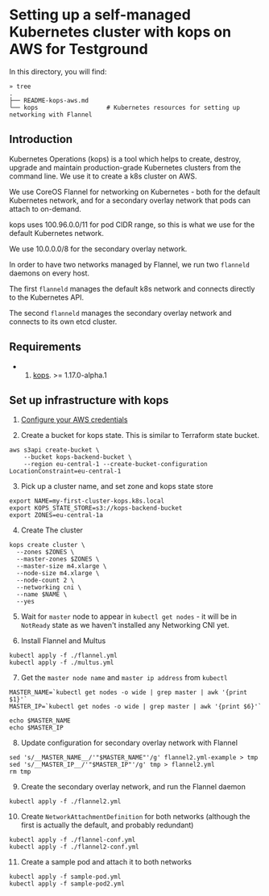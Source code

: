 # Setting up a self-managed Kubernetes cluster with kops on AWS for Testground

In this directory, you will find:

```
» tree
.
├── README-kops-aws.md
└── kops                   # Kubernetes resources for setting up networking with Flannel
```

## Introduction

Kubernetes Operations (kops) is a tool which helps to create, destroy, upgrade and maintain production-grade Kubernetes clusters from the command line. We use it to create a k8s cluster on AWS.

We use CoreOS Flannel for networking on Kubernetes - both for the default Kubernetes network, and for a secondary overlay network that pods can attach to on-demand.

kops uses 100.96.0.0/11 for pod CIDR range, so this is what we use for the default Kubernetes network.

We use 10.0.0.0/8 for the secondary overlay network.

In order to have two networks managed by Flannel, we run two `flanneld` daemons on every host.

The first `flanneld` manages the default k8s network and connects directly to the Kubernetes API.

The second `flanneld` manages the secondary overlay network and connects to its own etcd cluster.


## Requirements

- 1. [kops](https://github.com/kubernetes/kops/releases). >= 1.17.0-alpha.1


## Set up infrastructure with kops

1. [Configure your AWS credentials](https://docs.aws.amazon.com/cli/)

2. Create a bucket for kops state. This is similar to Terraform state bucket.

```
aws s3api create-bucket \
    --bucket kops-backend-bucket \
    --region eu-central-1 --create-bucket-configuration LocationConstraint=eu-central-1
```

3. Pick up a cluster name, and set zone and kops state store

```
export NAME=my-first-cluster-kops.k8s.local
export KOPS_STATE_STORE=s3://kops-backend-bucket
export ZONES=eu-central-1a
```

4. Create The cluster

```
kops create cluster \
  --zones $ZONES \
  --master-zones $ZONES \
  --master-size m4.xlarge \
  --node-size m4.xlarge \
  --node-count 2 \
  --networking cni \
  --name $NAME \
  --yes
```

5. Wait for `master` node to appear in `kubectl get nodes` - it will be in `NotReady` state as we haven't installed any Networking CNI yet.

6. Install Flannel and Multus

```
kubectl apply -f ./flannel.yml
kubectl apply -f ./multus.yml
```

7. Get the `master node name` and `master ip address` from `kubectl`

```
MASTER_NAME=`kubectl get nodes -o wide | grep master | awk '{print $1}'`
MASTER_IP=`kubectl get nodes -o wide | grep master | awk '{print $6}'`

echo $MASTER_NAME
echo $MASTER_IP
```

8. Update configuration for secondary overlay network with Flannel

```
sed 's/__MASTER_NAME__/'"$MASTER_NAME"'/g' flannel2.yml-example > tmp
sed 's/__MASTER_IP__/'"$MASTER_IP"'/g' tmp > flannel2.yml
rm tmp
```

9. Create the secondary overlay network, and run the Flannel daemon

```
kubectl apply -f ./flannel2.yml
```

10. Create `NetworkAttachmentDefinition` for both networks (although the first is actually the default, and probably redundant)

```
kubectl apply -f ./flannel-conf.yml
kubectl apply -f ./flannel2-conf.yml
```

11. Create a sample pod and attach it to both networks

```
kubectl apply -f sample-pod.yml
kubectl apply -f sample-pod2.yml
```
